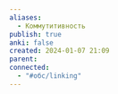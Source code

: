 ```yaml
---
aliases:
  - Коммутитивность
publish: true
anki: false
created: 2024-01-07 21:09
parent: 
connected:
  - "#обс/linking"
---
```











